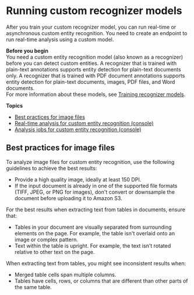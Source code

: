 # Running custom recognizer models<a name="detecting-recognizers"></a>

After you train your custom recognizer model, you can run real\-time or asynchronous custom entity recognition\. You need to create an endpoint to run real\-time analysis using a custom model\.

**Before you begin**  
You need a custom entity recognition model \(also known as a recognizer\) before you can detect custom entities\. A recognizer that is trained with plain\-text annotations supports entity detection for plain\-text documents only\. A recognizer that is trained with PDF document annotations supports entity detection for plain\-text documents, images, PDF files, and Word documents\.  
For more information about these models, see [Training recognizer models](training-recognizers.md)\. 

**Topics**
+ [Best practices for image files](#detecting-recognizers-image-bp)
+ [Real\-time analysis for custom entity recognition \(console\)](detecting-cer-real-time.md)
+ [Analysis jobs for custom entity recognition \(console\)](detecting-cer.md)

## Best practices for image files<a name="detecting-recognizers-image-bp"></a>

To analyze image files for custom entity recognition, use the following guidelines to achieve the best results:
+ Provide a high quality image, ideally at least 150 DPI\.
+ If the input document is already in one of the supported file formats \(TIFF, JPEG, or PNG for images\), don't convert or downsample the document before uploading it to Amazon S3\.

For the best results when extracting text from tables in documents, ensure that:
+ Tables in your document are visually separated from surrounding elements on the page\. For example, the table isn't overlaid onto an image or complex pattern\.
+ Text within the table is upright\. For example, the text isn't rotated relative to other text on the page\.

When extracting text from tables, you might see inconsistent results when: 
+ Merged table cells span multiple columns\.
+ Tables have cells, rows, or columns that are different than other parts of the same table\.